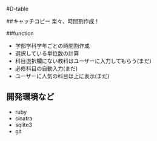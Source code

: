 #D-table

##キャッチコピー
楽々、時間割作成！

##function
 - 学部学科学年ごとの時間割作成
 - 選択している単位数の計算
 - 科目選択欄にない教科はユーザーに入力してもらう(まだ)
 - 必修科目の自動入力(まだ)
 - ユーザーに人気の科目は上に表示(まだ)

## 開発環境など
- ruby
- sinatra
- sqlite3
- git



